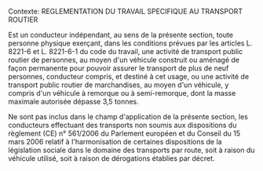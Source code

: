 Contexte: REGLEMENTATION DU TRAVAIL SPECIFIQUE  AU TRANSPORT ROUTIER

Est un conducteur indépendant, au sens de la présente section, toute personne physique exerçant, dans les conditions prévues par les articles L. 8221-6 et L. 8221-6-1 du code du travail, une activité de transport public routier de personnes, au moyen d'un véhicule construit ou aménagé de façon permanente pour pouvoir assurer le transport de plus de neuf personnes, conducteur compris, et destiné à cet usage, ou une activité de transport public routier de marchandises, au moyen d'un véhicule, y compris d'un véhicule à remorque ou à semi-remorque, dont la masse maximale autorisée dépasse 3,5 tonnes.

Ne sont pas inclus dans le champ d'application de la présente section, les conducteurs effectuant des transports non soumis aux dispositions du règlement (CE) n° 561/2006 du Parlement européen et du Conseil du 15 mars 2006 relatif à l'harmonisation de certaines dispositions de la législation sociale dans le domaine des transports par route, soit à raison du véhicule utilisé, soit à raison de dérogations établies par décret.